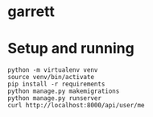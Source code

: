 # garrett

# Setup and running

```
python -m virtualenv venv
source venv/bin/activate
pip install -r requirements
python manage.py makemigrations
python manage.py runserver
curl http://localhost:8000/api/user/me
```
